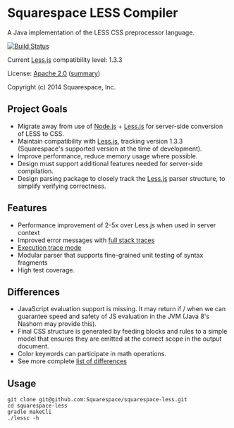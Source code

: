 
# Squarespace LESS Compiler

A Java implementation of the LESS CSS preprocessor language.

[![Build Status](https://travis-ci.org/Squarespace/less-compiler.svg?branch=master)](https://travis-ci.org/Squarespace/less-compiler)

Current [Less.js][lessjs] compatibility level: 1.3.3

License: [Apache 2.0](LICENSE.txt) ([summary][license-tldr])

Copyright (c) 2014 Squarespace, Inc.

## Project Goals

 * Migrate away from use of [Node.js][nodejs] + [Less.js][lessjs] for server-side
conversion of LESS to CSS.
 * Maintain compatibility with [Less.js][lessjs], tracking version 1.3.3
   (Squarespace's supported version at the time of development).
 * Improve performance, reduce memory usage where possible.
 * Design must support additional features needed for server-side compilation.
 * Design parsing package to closely track the [Less.js][lessjs] parser
   structure, to simplify verifying correctness.

## Features

 * Performance improvement of 2-5x over Less.js when used in server context
 * Improved error messages with [full stack traces](docs/error-stack-trace.md)
 * [Execution trace mode](docs/execution-trace.md)
 * Modular parser that supports fine-grained unit testing of syntax fragments
 * High test coverage.

## Differences

 * JavaScript evaluation support is missing.  It may return if / when we can
   guarantee speed and safety of JS evaluation in the JVM (Java 8's Nashorn may
   provide this).
 * Final CSS structure is generated by feeding blocks and rules to a simple
   model that ensures they are emitted at the correct scope in the output
   document.
 * Color keywords can participate in math operations.
 * See more complete [list of differences](DIFFERENCES.md)

## Usage

    git clone git@github.com:Squarespace/squarespace-less.git
    cd squarespace-less
    gradle makeCli
    ./lessc -h

[lessjs]: http://lesscss.org/  "Less.js"
[nodejs]: http://nodejs.org/ "Node.js"
[license-tldr]: https://tldrlegal.com/license/apache-license-2.0-(apache-2.0) "Apache 2.0 tl;dr"

